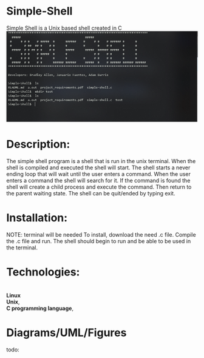 # Simple-Shell
Simple Shell is a Unix based shell created in C
![shell pic](https://github.com/Sirpip91/simple-shell/blob/main/img/shell1.PNG)
# Description:
The simple shell program is a shell that is run in the unix terminal. When the shell is compiled and executed the shell will start.
The shell starts a never ending loop that will wait until the user enters a command. When the user enters a command the shell will search for it.
If the command is found the shell will create a child process and execute the command. Then return to the parent waiting state.
The shell can be quit/ended by typing exit.

# Installation:
NOTE: terminal will be needed
To install, download the need .c file.
Compile the .c file and run.
The shell should begin to run and be able to be used in the terminal.
 
# Technologies:
<br><b>Linux<br>Unix</b>, <br><b>C programming language</b>,


# Diagrams/UML/Figures 
todo:
